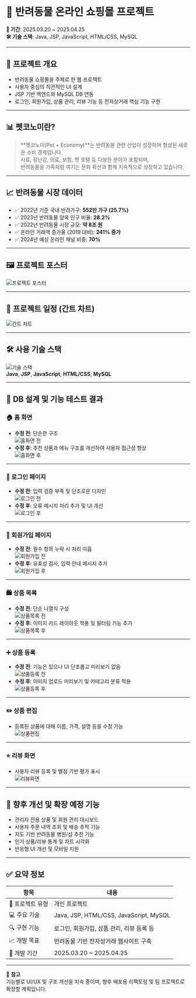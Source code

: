 # 🐾 반려동물 온라인 쇼핑몰 프로젝트

**📅 기간**: 2025.03.20 ~ 2025.04.25  
**🛠️ 기술 스택**: Java, JSP, JavaScript, HTML/CSS, MySQL

---

## 📌 프로젝트 개요

- 반려동물 쇼핑몰을 주제로 한 웹 프로젝트  
- 사용자 중심의 직관적인 UI 설계  
- JSP 기반 백엔드와 MySQL DB 연동  
- 로그인, 회원가입, 상품 관리, 리뷰 기능 등 전자상거래 핵심 기능 구현

---

## 📊 펫코노미란?

> **펫코노미(Pet + Economy)**는 반려동물 관련 산업이 성장하며 형성된 새로운 소비 경제입니다.  
사료, 장난감, 의료, 보험, 펫 호텔 등 다양한 분야가 포함되며,  
반려동물을 가족처럼 여기는 문화 확산과 함께 지속적으로 성장하고 있습니다.

---

## 📈 반려동물 시장 데이터

- ✅ 2022년 기준 국내 반려가구: **552만 가구 (25.7%)**  
- ✅ 2023년 반려동물 양육 인구 비율: **28.2%**  
- ✅ 2022년 반려동물 시장 규모: **약 8조 원**  
- ✅ 온라인 거래액 증가율 (2019 대비): **241% 증가**  
- ✅ 2024년 예상 온라인 채널 비중: **70%**

---

## 🖼️ 프로젝트 포스터

![프로젝트 포스터](./반려동물%20쇼핑몰%20포스터.jpg)

---

## 📅 프로젝트 일정 (간트 차트)

![간트 차트](./개인프로젝트(PetShop)-001.png)

---

## 🛠️ 사용 기술 스택

![기술 스택](./java.jpg)  
**Java**, **JSP**, **JavaScript**, **HTML/CSS**, **MySQL**

---

## 🧪 DB 설계 및 기능 테스트 결과

### 🏠 홈 화면
- **수정 전**: 단순한 구조  
  ![홈화면 전](./홈화면(전).jpg)
- **수정 후**: 추천 상품과 메뉴 구조를 개선하여 사용자 접근성 향상  
  ![홈화면 후](./홈화면.jpg)

---

### 🔐 로그인 페이지
- **수정 전**: 입력 검증 부족 및 단조로운 디자인  
  ![로그인 전](./로그인페이지(전).jpg)
- **수정 후**: 오류 메시지 처리 추가 및 UI 개선  
  ![로그인 후](./로그인.jpg)

---

### 📝 회원가입 페이지
- **수정 전**: 필수 항목 누락 시 처리 미흡  
  ![회원가입 전](./회원가입(전).jpg)
- **수정 후**: 유효성 검사, 입력 안내 메시지 추가  
  ![회원가입 후](./회원가입.jpg)

---

### 🛍️ 상품 목록
- **수정 전**: 단순 나열식 구성  
  ![상품목록 전](./상품목록(전).jpg)
- **수정 후**: 이미지 카드 레이아웃 적용 및 필터링 기능 추가  
  ![상품목록 후](./상품목록.jpg)

---

### ➕ 상품 등록
- **수정 전**: 기능은 있으나 UI 단조롭고 미리보기 없음  
  ![상품등록 전](./상품등록(전).jpg)
- **수정 후**: 이미지 업로드 미리보기 및 카테고리 분류 적용  
  ![상품등록 후](./상품등록.jpg)

---

### ✏️ 상품 편집

- 등록된 상품에 대해 이름, 가격, 설명 등을 수정 가능  
  ![상품편집](./상품편집.jpg)

---

### ⭐ 리뷰 화면

- 사용자 리뷰 등록 및 별점 기반 평가 표시  
  ![리뷰화면](./리뷰화면.jpg)

---

## 🔄 향후 개선 및 확장 예정 기능

- 관리자 전용 상품 및 회원 관리 대시보드  
- 사용자 주문 내역 조회 및 배송 추적 기능  
- 지도 기반 반려동물 병원/샵 추천 기능  
- 인기 상품/리뷰 통계 및 차트 시각화  
- 반응형 UI 개선 및 모바일 지원

---

## ✅ 요약 정보

| 항목 | 내용 |
|------|------|
| 🧩 프로젝트 유형 | 개인 프로젝트 |
| 💻 주요 기술 | Java, JSP, HTML/CSS, JavaScript, MySQL |
| 🔍 구현 기능 | 로그인, 회원가입, 상품 관리, 리뷰 등록 등 |
| 📈 개발 목표 | 반려동물 기반 전자상거래 웹사이트 구축 |
| 📆 개발 기간 | 2025.03.20 ~ 2025.04.25 |

---

📌 **참고**  
기능별로 UI/UX 및 구조 개선을 지속 중이며, 향후 배포용 리팩토링 및 팀 프로젝트로 확장할 계획입니다.



